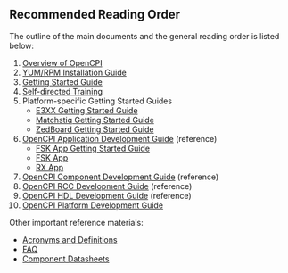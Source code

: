 Recommended Reading Order
---

The outline of the main documents and the general reading order is listed below:
1. [Overview of OpenCPI](http://opencpi.github.io/Overview.pdf)
2. [YUM/RPM Installation Guide](http://opencpi.github.io/RPM_Installation_Guide.pdf)
3. [Getting Started Guide](http://opencpi.github.io/Getting_Started.pdf)
4. [Self-directed Training](https://github.com/opencpi/training/)
5. Platform-specific Getting Started Guides
    - [E3XX Getting Started Guide](http://opencpi.github.io/bsp_e310/Ettus_E3XX_Getting_Started_Guide.pdf)
    - [Matchstiq Getting Started Guide](http://opencpi.github.io/assets/Matchstiq_Z1_Getting_Started_Guide.pdf)
    - [ZedBoard Getting Started Guide](http://opencpi.github.io/assets/ZedBoard_Getting_Started_Guide.pdf)
6. [OpenCPI Application Development Guide](http://opencpi.github.io/OpenCPI_Application_Development.pdf) (reference)
    - [FSK App Getting Started Guide](http://opencpi.github.io/assets/FSK_App_Getting_Started_Guide.pdf)
    - [FSK App](http://opencpi.github.io/assets/FSK_app.pdf)
    - [RX App](http://opencpi.github.io/assets/RX_app.pdf)
7. [OpenCPI Component Development Guide](http://opencpi.github.io/OpenCPI_Component_Development.pdf) (reference)
8. [OpenCPI RCC Development Guide](http://opencpi.github.io/OpenCPI_RCC_Development.pdf) (reference)
9. [OpenCPI HDL Development Guide](http://opencpi.github.io/OpenCPI_HDL_Development.pdf) (reference)
10. [OpenCPI Platform Development Guide](http://opencpi.github.io/OpenCPI_Platform_Development.pdf)

Other important reference materials:

 - [Acronyms and Definitions](http://opencpi.github.io/Acronyms_and_Definitions.pdf)
 - [FAQ](http://opencpi.github.io/FAQ.pdf)
 - [Component Datasheets](http://opencpi.github.io/)
